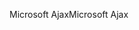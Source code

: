 <span data-ttu-id="63608-101">Microsoft Ajax</span><span class="sxs-lookup"><span data-stu-id="63608-101">Microsoft Ajax</span></span>